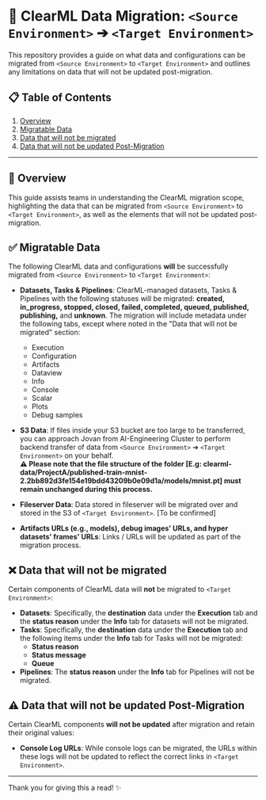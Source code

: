 # 🚀 ClearML Data Migration: `<Source Environment>` ➔ `<Target Environment>`

This repository provides a guide on what data and configurations can be migrated from `<Source Environment>` to `<Target Environment>` and outlines any limitations on data that will not be updated post-migration.

## 📋 Table of Contents
1. [Overview](#overview)
2. [Migratable Data](#migratable-data)
3. [Data that will not be migrated](#data-that-will-not-be-migrated)
4. [Data that will not be updated Post-Migration](#data-that-will-not-be-updated-post-migration)

---

## 📌 Overview
This guide assists teams in understanding the ClearML migration scope, highlighting the data that can be migrated from `<Source Environment>` to `<Target Environment>`, as well as the elements that will not be updated post-migration.

## ✅ Migratable Data
The following ClearML data and configurations **will** be successfully migrated from `<Source Environment>` to `<Target Environment>`:

- **Datasets, Tasks & Pipelines**: ClearML-managed datasets, Tasks & Pipelines with the following statuses will be migrated: **created, in_progress, stopped, closed, failed, completed, queued, published, publishing,** and **unknown**. The migration will include metadata under the following tabs, except where noted in the "Data that will not be migrated" section:
  - Execution
  - Configuration
  - Artifacts
  - Dataview
  - Info
  - Console
  - Scalar
  - Plots
  - Debug samples
  
- **S3 Data**: If files inside your S3 bucket are too large to be transferred, you can approach Jovan from AI-Engineering Cluster to perform backend transfer of data from `<Source Environment>` ➔ `<Target Environment>` on your behalf.  
  **⚠️ Please note that the file structure of the folder [E.g: clearml-data/ProjectA/published-train-mnist-2.2bb892d3fe154e19bdd43209b0e09d1a/models/mnist.pt] must remain unchanged during this process.**
  
- **Fileserver Data**: Data stored in fileserver will be migrated over and stored in the S3 of `<Target Environment>`. [To be confirmed]
  
- **Artifacts URLs (e.g., models), debug images' URLs, and hyper datasets' frames' URLs**: Links / URLs will be updated as part of the migration process.

## ❌ Data that will not be migrated
Certain components of ClearML data will **not** be migrated to `<Target Environment>`:

- **Datasets**: Specifically, the **destination** data under the **Execution** tab and the **status reason** under the **Info** tab for datasets will not be migrated.
- **Tasks**: Specifically, the **destination** data under the **Execution** tab and the following items under the **Info** tab for Tasks will not be migrated:
  - **Status reason**
  - **Status message**
  - **Queue**
- **Pipelines**: The **status reason** under the **Info** tab for Pipelines will not be migrated.

## ⚠️ Data that will not be updated Post-Migration
Certain ClearML components **will not be updated** after migration and retain their original values:

- **Console Log URLs**: While console logs can be migrated, the URLs within these logs will not be updated to reflect the correct links in `<Target Environment>`.

---

Thank you for giving this a read! ✨

